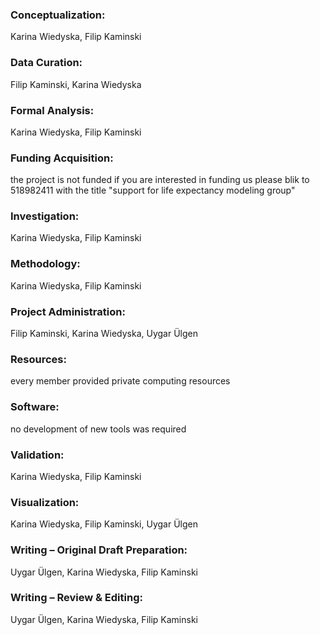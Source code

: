 ### Conceptualization:

Karina Wiedyska, Filip Kaminski

### Data Curation:

Filip Kaminski, Karina Wiedyska 

### Formal Analysis:

Karina Wiedyska, Filip Kaminski

### Funding Acquisition: 

the project is not funded if you are interested in funding us please blik to 518982411 with the title "support for life expectancy modeling group" 

### Investigation:

Karina Wiedyska, Filip Kaminski

### Methodology:

Karina Wiedyska, Filip Kaminski

### Project Administration: 

Filip Kaminski, Karina Wiedyska, Uygar Ülgen

### Resources: 

every member provided private computing resources 

### Software:

no development of new tools was required

### Validation:

Karina Wiedyska, Filip Kaminski

### Visualization:

Karina Wiedyska, Filip Kaminski, Uygar Ülgen

### Writing – Original Draft Preparation:

Uygar Ülgen, Karina Wiedyska, Filip Kaminski

### Writing – Review & Editing: 

Uygar Ülgen, Karina Wiedyska, Filip Kaminski
